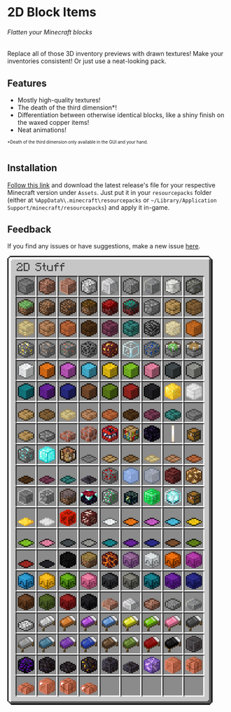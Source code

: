 2D Block Items
==============
###### Flatten your Minecraft blocks

Replace all of those 3D inventory previews with drawn textures! Make your inventories consistent! Or just use a neat-looking pack.

Features
--------

- Mostly high-quality textures!
- The death of the third dimension*!
- Differentiation between otherwise identical blocks, like a shiny finish on the waxed copper items!
- Neat animations!

<sup><sup>\*Death of the third dimension only available in the GUI and your hand.</sup></sup>

Installation
------------

[Follow this link](https://github.com/ThePotatoKing55/2D-block-texture-pack/releases) and download the latest release's file for your respective Minecraft version under `Assets`. Just put it in your `resourcepacks` folder (either at `%AppData%\.minecraft\resourcepacks` or `~/Library/Application Support/minecraft/resourcepacks`) and apply it in-game.

Feedback
--------

If you find any issues or have suggestions, make a new issue [here](https://github.com/ThePotatoKing55/2D-block-texture-pack/issues).

![](screenshot.png)
